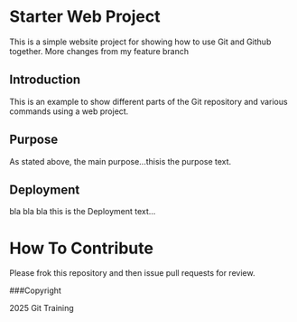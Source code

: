 # Starter Web Project

This is a simple website project for showing how to use Git and Github together.
More changes from my feature branch

## Introduction

This is an example to show different parts of the Git repository and various commands using a web project.

## Purpose

As stated above, the main purpose...thisis the purpose text.

## Deployment

bla bla bla this is the Deployment text...

# How To Contribute

Please frok this repository and then issue pull requests for review.

###Copyright

2025 Git Training